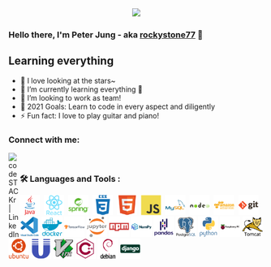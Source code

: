 <div id="header" align="center">
  <img src="https://media.giphy.com/media/M9gbBd9nbDrOTu1Mqx/giphy.gif" width="100"/>
</div>


### Hello there, I'm Peter Jung - aka [rockystone77][website] 👋

## Learning everything

- 🔭 I love looking at the stars~
- 🌱 I’m currently learning everything 🤣
- 👯 I’m looking to work as team!
- 🥅 2021 Goals: Learn to code in every aspect and diligently
- ⚡ Fun fact: I love to play guitar and piano!

### Connect with me:

[<img align="left" alt="codeSTACKr | LinkedIn" width="22px" src="https://cdn.jsdelivr.net/npm/simple-icons@v3/icons/linkedin.svg" />][linkedin]


<br />

### :hammer_and_wrench: Languages and Tools :
<div>
  <img src="https://github.com/devicons/devicon/blob/master/icons/java/java-original-wordmark.svg" title="Java" alt="Java" width="40" height="40"/>&nbsp;
  <img src="https://github.com/devicons/devicon/blob/master/icons/react/react-original-wordmark.svg" title="React" alt="React" width="40" height="40"/>&nbsp;
  <img src="https://github.com/devicons/devicon/blob/master/icons/spring/spring-original-wordmark.svg" title="Spring" alt="Spring" width="40" height="40"/>&nbsp;
  <img src="https://github.com/devicons/devicon/blob/master/icons/css3/css3-plain-wordmark.svg"  title="CSS3" alt="CSS" width="40" height="40"/>&nbsp;
  <img src="https://github.com/devicons/devicon/blob/master/icons/html5/html5-original.svg" title="HTML5" alt="HTML" width="40" height="40"/>&nbsp;
  <img src="https://github.com/devicons/devicon/blob/master/icons/javascript/javascript-original.svg" title="JavaScript" alt="JavaScript" width="40" height="40"/>&nbsp;
  <img src="https://github.com/devicons/devicon/blob/master/icons/mysql/mysql-original-wordmark.svg" title="MySQL"  alt="MySQL" width="40" height="40"/>&nbsp;
  <img src="https://github.com/devicons/devicon/blob/master/icons/nodejs/nodejs-original-wordmark.svg" title="NodeJS" alt="NodeJS" width="40" height="40"/>&nbsp;
  <img src="https://github.com/devicons/devicon/blob/master/icons/amazonwebservices/amazonwebservices-plain-wordmark.svg" title="AWS" alt="AWS" width="40" height="40"/>&nbsp;
  <img src="https://github.com/devicons/devicon/blob/master/icons/git/git-original-wordmark.svg" title="Git" **alt="Git" width="40" height="40"/>
  <img src="https://github.com/devicons/devicon/blob/master/icons/vscode/vscode-original-wordmark.svg" title="VScode" **alt="VScode" width="40" height="40"/>
  <img src="https://github.com/devicons/devicon/blob/master/icons/docker/docker-plain-wordmark.svg" title="Docker" **alt="Docker" width="40" height="40"/>
  <img src="https://github.com/devicons/devicon/blob/master/icons/tensorflow/tensorflow-original-wordmark.svg" title="TensorFlow" **alt="TensorFlow" width="40" height="40"/>
  <img src="https://github.com/devicons/devicon/blob/master/icons/jupyter/jupyter-original-wordmark.svg" title="Docker" **alt="Docker" width="40" height="40"/>
  <img src="https://github.com/devicons/devicon/blob/master/icons/npm/npm-original-wordmark.svg" title="Docker" **alt="Docker" width="40" height="40"/>
  <img src="https://github.com/devicons/devicon/blob/master/icons/numpy/numpy-original-wordmark.svg" title="Docker" **alt="Docker" width="40" height="40"/>
  <img src="https://github.com/devicons/devicon/blob/master/icons/pandas/pandas-original-wordmark.svg" title="Docker" **alt="Docker" width="40" height="40"/>
  <img src="https://github.com/devicons/devicon/blob/master/icons/postgresql/postgresql-original-wordmark.svg" title="Docker" **alt="Docker" width="40" height="40"/>
  <img src="https://github.com/devicons/devicon/blob/master/icons/python/python-original-wordmark.svg" title="Docker" **alt="Docker" width="40" height="40"/>
  <img src="https://github.com/devicons/devicon/blob/master/icons/raspberrypi/raspberrypi-original-wordmark.svg" title="Docker" **alt="Docker" width="40" height="40"/>
  <img src="https://github.com/devicons/devicon/blob/master/icons/tomcat/tomcat-original-wordmark.svg" title="Docker" **alt="Docker" width="40" height="40"/>
  <img src="https://github.com/devicons/devicon/blob/master/icons/ubuntu/ubuntu-plain-wordmark.svg" title="Docker" **alt="Docker" width="40" height="40"/>
  <img src="https://github.com/devicons/devicon/blob/master/icons/unix/unix-original.svg" title="Docker" **alt="Docker" width="40" height="40"/>
  <img src="https://github.com/devicons/devicon/blob/master/icons/vim/vim-original.svg" title="Docker" **alt="Docker" width="40" height="40"/>
  <img src="https://github.com/devicons/devicon/blob/master/icons/cplusplus/cplusplus-line.svg" title="Docker" **alt="Docker" width="40" height="40"/>
  <img src="https://github.com/devicons/devicon/blob/master/icons/debian/debian-original-wordmark.svg" title="Docker" **alt="Docker" width="40" height="40"/>
  <img src="https://github.com/devicons/devicon/blob/master/icons/django/django-original.svg" title="Docker" **alt="Docker" width="40" height="40"/>
</div>


<br />
<br />

[website]: https://github.com/rockystone77
[linkedin]: https://www.linkedin.com/in/peterjung9405
[webdevplaylist]: https://www.codecademy.com/
[jsplaylist]: https://www.youtube.com/playlist?list=PLkwxH9e_vrALRJKu7wfXby3MKeflhTu6B
[cssplaylist]: https://www.youtube.com/playlist?list=PLkwxH9e_vrALSdvZuEh6gqQdmDoDIoqz4
